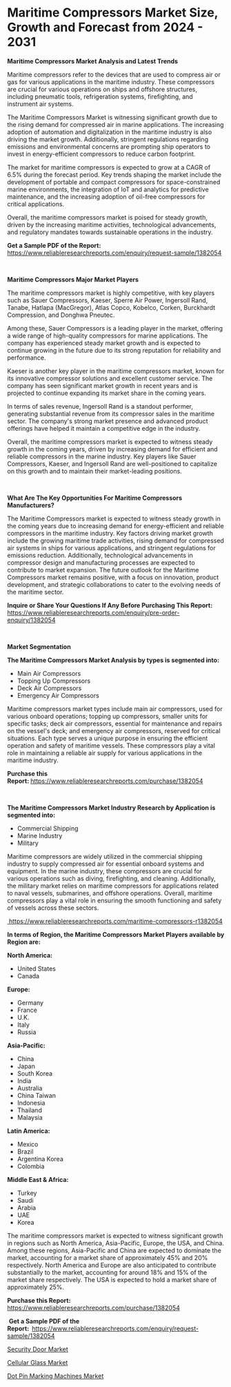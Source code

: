 <p><h1>Maritime Compressors Market Size, Growth and Forecast from 2024 - 2031</h1></p><p><strong>Maritime Compressors Market Analysis and Latest Trends</strong></p>
<p><p>Maritime compressors refer to the devices that are used to compress air or gas for various applications in the maritime industry. These compressors are crucial for various operations on ships and offshore structures, including pneumatic tools, refrigeration systems, firefighting, and instrument air systems.</p><p>The Maritime Compressors Market is witnessing significant growth due to the rising demand for compressed air in marine applications. The increasing adoption of automation and digitalization in the maritime industry is also driving the market growth. Additionally, stringent regulations regarding emissions and environmental concerns are prompting ship operators to invest in energy-efficient compressors to reduce carbon footprint.</p><p>The market for maritime compressors is expected to grow at a CAGR of 6.5% during the forecast period. Key trends shaping the market include the development of portable and compact compressors for space-constrained marine environments, the integration of IoT and analytics for predictive maintenance, and the increasing adoption of oil-free compressors for critical applications.</p><p>Overall, the maritime compressors market is poised for steady growth, driven by the increasing maritime activities, technological advancements, and regulatory mandates towards sustainable operations in the industry.</p></p>
<p><strong>Get a Sample PDF of the Report:&nbsp;</strong> <a href="https://www.reliableresearchreports.com/enquiry/request-sample/1382054">https://www.reliableresearchreports.com/enquiry/request-sample/1382054</a></p>
<p>&nbsp;</p>
<p><strong>Maritime Compressors Major Market Players</strong></p>
<p><p>The maritime compressors market is highly competitive, with key players such as Sauer Compressors, Kaeser, Sperre Air Power, Ingersoll Rand, Tanabe, Hatlapa (MacGregor), Atlas Copco, Kobelco, Corken, Burckhardt Compression, and Donghwa Pneutec. </p><p>Among these, Sauer Compressors is a leading player in the market, offering a wide range of high-quality compressors for marine applications. The company has experienced steady market growth and is expected to continue growing in the future due to its strong reputation for reliability and performance.</p><p>Kaeser is another key player in the maritime compressors market, known for its innovative compressor solutions and excellent customer service. The company has seen significant market growth in recent years and is projected to continue expanding its market share in the coming years.</p><p>In terms of sales revenue, Ingersoll Rand is a standout performer, generating substantial revenue from its compressor sales in the maritime sector. The company's strong market presence and advanced product offerings have helped it maintain a competitive edge in the industry.</p><p>Overall, the maritime compressors market is expected to witness steady growth in the coming years, driven by increasing demand for efficient and reliable compressors in the marine industry. Key players like Sauer Compressors, Kaeser, and Ingersoll Rand are well-positioned to capitalize on this growth and to maintain their market-leading positions.</p></p>
<p>&nbsp;</p>
<p><strong>What Are The Key Opportunities For Maritime Compressors Manufacturers?</strong></p>
<p><p>The Maritime Compressors market is expected to witness steady growth in the coming years due to increasing demand for energy-efficient and reliable compressors in the maritime industry. Key factors driving market growth include the growing maritime trade activities, rising demand for compressed air systems in ships for various applications, and stringent regulations for emissions reduction. Additionally, technological advancements in compressor design and manufacturing processes are expected to contribute to market expansion. The future outlook for the Maritime Compressors market remains positive, with a focus on innovation, product development, and strategic collaborations to cater to the evolving needs of the maritime sector.</p></p>
<p><strong>Inquire or Share Your Questions If Any Before Purchasing This Report:</strong> <a href="https://www.reliableresearchreports.com/enquiry/pre-order-enquiry/1382054">https://www.reliableresearchreports.com/enquiry/pre-order-enquiry/1382054</a></p>
<p>&nbsp;</p>
<p><strong>Market Segmentation</strong></p>
<p><strong>The Maritime Compressors Market Analysis by types is segmented into:</strong></p>
<p><ul><li>Main Air Compressors</li><li>Topping Up Compressors</li><li>Deck Air Compressors</li><li>Emergency Air Compressors</li></ul></p>
<p><p>Maritime compressors market types include main air compressors, used for various onboard operations; topping up compressors, smaller units for specific tasks; deck air compressors, essential for maintenance and repairs on the vessel's deck; and emergency air compressors, reserved for critical situations. Each type serves a unique purpose in ensuring the efficient operation and safety of maritime vessels. These compressors play a vital role in maintaining a reliable air supply for various applications in the maritime industry.</p></p>
<p><strong>Purchase this Report:&nbsp;</strong><a href="https://www.reliableresearchreports.com/purchase/1382054">https://www.reliableresearchreports.com/purchase/1382054</a></p>
<p>&nbsp;</p>
<p><strong>The Maritime Compressors Market Industry Research by Application is segmented into:</strong></p>
<p><ul><li>Commercial Shipping</li><li>Marine Industry</li><li>Military</li></ul></p>
<p><p>Maritime compressors are widely utilized in the commercial shipping industry to supply compressed air for essential onboard systems and equipment. In the marine industry, these compressors are crucial for various operations such as diving, firefighting, and cleaning. Additionally, the military market relies on maritime compressors for applications related to naval vessels, submarines, and offshore operations. Overall, maritime compressors play a vital role in ensuring the smooth functioning and safety of vessels across these sectors.</p></p>
<p><a href="https://www.reliableresearchreports.com/maritime-compressors-r1382054">&nbsp;https://www.reliableresearchreports.com/maritime-compressors-r1382054</a></p>
<p><strong>In terms of Region, the Maritime Compressors Market Players available by Region are:</strong></p>
<p>
    <p> <strong> North America: </strong>
        <ul>
            <li>United States</li>
            <li>Canada</li>
        </ul>
        </p> 
    <p> <strong> Europe: </strong>
        <ul>
            <li>Germany</li>
            <li>France</li>
            <li>U.K.</li>
            <li>Italy</li>
            <li>Russia</li>
        </ul>
        </p> 
    <p> <strong> Asia-Pacific: </strong>
        <ul>
            <li>China</li>
            <li>Japan</li>
            <li>South Korea</li>
            <li>India</li>
            <li>Australia</li>
            <li>China Taiwan</li>
            <li>Indonesia</li>
            <li>Thailand</li>
            <li>Malaysia</li>
        </ul>
        </p> 
    <p> <strong> Latin America: </strong>
        <ul>
            <li>Mexico</li>
            <li>Brazil</li>
            <li>Argentina Korea</li>
            <li>Colombia</li>
        </ul>
        </p> 
    <p> <strong> Middle East & Africa: </strong>
        <ul>
            <li>Turkey</li>
            <li>Saudi</li>
            <li>Arabia</li>
            <li>UAE</li>
            <li>Korea</li>
        </ul>
    </p>
    </p>
<p><p>The maritime compressors market is expected to witness significant growth in regions such as North America, Asia-Pacific, Europe, the USA, and China. Among these regions, Asia-Pacific and China are expected to dominate the market, accounting for a market share of approximately 45% and 20% respectively. North America and Europe are also anticipated to contribute substantially to the market, accounting for around 18% and 15% of the market share respectively. The USA is expected to hold a market share of approximately 25%.</p></p>
<p><strong>Purchase this Report: </strong><a href="https://www.reliableresearchreports.com/purchase/1382054">https://www.reliableresearchreports.com/purchase/1382054</a></p>
<p>&nbsp;<strong>Get a Sample PDF of the Report:&nbsp;&nbsp;</strong><a href="https://www.reliableresearchreports.com/enquiry/request-sample/1382054">https://www.reliableresearchreports.com/enquiry/request-sample/1382054</a></p>
<p><strong></strong></p>
<p><p><a href="https://www.linkedin.com/pulse/analyzing-security-door-market-global-industry-perspective-qnine?trackingId=pJd1YQ93r3egw96tS0dogg%3D%3D">Security Door Market</a></p><p><a href="https://issuu.com/reportprime-2/docs/cellular-glass-market-size-2030.pptx">Cellular Glass Market</a></p><p><a href="https://www.linkedin.com/pulse/dot-pin-marking-machines-market-outlook-industry-overview-mztoe?trackingId=Kgf%2BVL2S5we3j2aJdUIARw%3D%3D">Dot Pin Marking Machines Market</a></p></p>